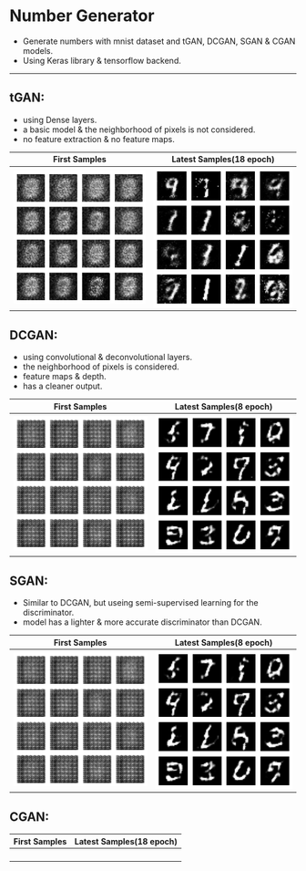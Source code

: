 # Number Generator
- Generate numbers with mnist dataset and tGAN, DCGAN, SGAN & CGAN models.
- Using Keras library & tensorflow backend.

----------------------------------------------------------------------------
## tGAN:
- using Dense layers.
- a basic model & the neighborhood of pixels is not considered.
- no feature extraction & no feature maps.

First Samples             |  Latest Samples(18 epoch)
:-------------------------:|:-------------------------:
![](GAN/GAN_first_test_samples.png)  |  ![](GAN/GAN_latest_test_samples.png)

## DCGAN:
- using convolutional & deconvolutional layers.
- the neighborhood of pixels is considered.
- feature maps & depth.
- has a cleaner output.

First Samples             |  Latest Samples(8 epoch)
:-------------------------:|:-------------------------:
![](DCGAN/DCGAN_first_test_samples.png)  |  ![](DCGAN/DCGAN_latest_test_samples.png)

## SGAN:
- Similar to DCGAN, but useing semi-supervised learning for the discriminator.
- model has a lighter & more accurate discriminator than DCGAN.

First Samples             |  Latest Samples(8 epoch)
:-------------------------:|:-------------------------:
![](DCGAN/DCGAN_first_test_samples.png)  |  ![](DCGAN/DCGAN_latest_test_samples.png)

## CGAN:

First Samples             |  Latest Samples(18 epoch)
:-------------------------:|:-------------------------:
![]()  |  ![]()

